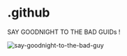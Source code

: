 # .github
SAY GOODNIGHT TO THE BAD GUIDs !

![say-goodnight-to-the-bad-guy](https://github.com/user-attachments/assets/18e552ad-9b90-456d-8a3f-b6edfb19cf2d)

